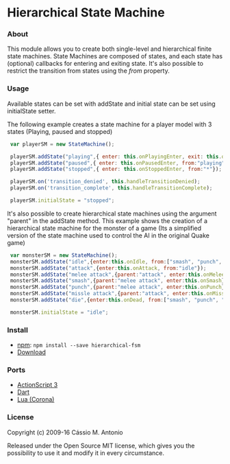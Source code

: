 Hierarchical State Machine
==========================

### About
This module allows you to create both single-level and hierarchical finite state machines.
State Machines are composed of states, and each state has (optional) callbacks for entering and exiting state. It's also possible to restrict the transition from states using the *from* property.

### Usage
Available states can be set with addState and initial state can be set using initialState setter.

The following example creates a state machine for a player model with 3 states (Playing, paused and stopped)

```javascript
 var playerSM = new StateMachine();

 playerSM.addState("playing",{ enter: this.onPlayingEnter, exit: this.onPlayingExit, from:["paused","stopped"] });
 playerSM.addState("paused",{ enter: this.onPausedEnter, from:"playing"});
 playerSM.addState("stopped",{ enter: this.onStoppedEnter, from:"*"});

 playerSM.on('transition_denied', this.handleTransitionDenied);
 playerSM.on('transition_complete', this.handleTransitionComplete);

 playerSM.initialState = "stopped";
```

It's also possible to create hierarchical state machines using the argument "parent" in the addState method. This example shows the creation of a hierarchical state machine for the monster of a game (Its a simplified version of the state machine used to control the AI in the original Quake game)

```javascript
 var monsterSM = new StateMachine();
 monsterSM.addState("idle",{enter:this.onIdle, from:["smash", "punch", "missle attack"]});
 monsterSM.addState("attack",{enter:this.onAttack, from:"idle"});
 monsterSM.addState("melee attack",{parent:"attack", enter:this.onMeleeAttack, from:"attack"});
 monsterSM.addState("smash",{parent:"melee attack", enter:this.onSmash});
 monsterSM.addState("punch",{parent:"melee attack", enter:this.onPunch});
 monsterSM.addState("missle attack",{parent:"attack", enter:this.onMissle});
 monsterSM.addState("die",{enter:this.onDead, from:["smash", "punch", "missle attack"]});

 monsterSM.initialState = "idle";
```

### Install
* [npm](http://npmjs.org/): `npm install --save hierarchical-fsm`
* [Download](https://raw.githubusercontent.com/cassiozen/State-Machine/master/lib/StateMachine.js)

### Ports
* [ActionScript 3](https://github.com/cassiozen/State-Machine/tree/as3)
* [Dart](https://github.com/JesterXL/Dart-JXL-State-Machine)
* [Lua (Corona)](https://github.com/JesusEspejo/Lua-Corona-SDK-State-Machine)

### License

Copyright (c) 2009-16 Cássio M. Antonio

Released under the Open Source MIT license, which gives you the possibility to use it and modify it in every circumstance.

